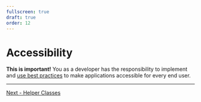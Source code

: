 ```yaml
---
fullscreen: true
draft: true
order: 12
---
```


<Intro>

# Accessibility

**This is important!** You as a developer has the responsibility to implement and [use best practices](!/uilib/usage/accessibility) to make applications accessible for every end user.

</Intro>

---

[Next - Helper Classes](/uilib/intro/14-helper-classes?fullscreen)
